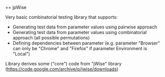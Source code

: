 == jpWise

Very basic combinatorial testing library that supports:
 - Generating test data from parameter values using pairwise approach 
 - Generating test data from parameter values using combinatorial approach (all possible permutations)
 - Defining dependencies between parameter (e.g. parameter "Browser" can only be "Chrome" and "Firefox" if parameter Environment is "Local")
 
Library derives some ("core") code from "jWise" library (https://code.google.com/archive/p/jwise/downloads)

 
 
 
 